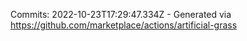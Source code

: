 Commits: 2022-10-23T17:29:47.334Z - Generated via https://github.com/marketplace/actions/artificial-grass
<br>

